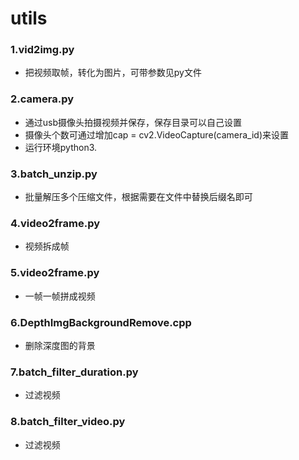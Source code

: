 # utils

### 1.vid2img.py  
- 把视频取帧，转化为图片，可带参数见py文件  
### 2.camera.py  
- 通过usb摄像头拍摄视频并保存，保存目录可以自己设置  
- 摄像头个数可通过增加cap = cv2.VideoCapture(camera_id)来设置  
- 运行环境python3.  
### 3.batch_unzip.py  
- 批量解压多个压缩文件，根据需要在文件中替换后缀名即可  
### 4.video2frame.py    
- 视频拆成帧  
### 5.video2frame.py  
- 一帧一帧拼成视频  
### 6.DepthImgBackgroundRemove.cpp    
- 删除深度图的背景  
### 7.batch_filter_duration.py     
- 过滤视频  
### 8.batch_filter_video.py     
- 过滤视频  
